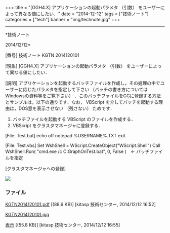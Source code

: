 ﻿+++
title = "[GGH4.X] アプリケーションの起動パラメタ （引数） をユーザーによって異なる値にしたい．"
date = "2014-12-12"
tags = ["技術ノート"]
categories = ["tech"]
banner = "img/technote.jpg"
+++

-----------------------------------------------------------------------------------------------------------------------------

*技術ノート

2014/12/12*


[番号]
技術ノート KGTN 2014120101

[現象]
[GGH4.X] アプリケーションの起動パラメタ （引数）
をユーザーによって異なる値にしたい．

[説明]
アプリケーションを起動するバッチファイルを作成し，その処理の中でユーザーに応じたパラメタを指定して下さい
（バッチの書き方についてはWindowsの資料等をご覧下さい）
．このバッチファイルをGGに登録する方法とサンプルは，以下の通りです．なお，
VBScript を介してバッチを起動する理由は，DOS窓を表示させない
（残さない） ためです．

1. バッチファイルを起動する VBScript のファイルを作成する．
2. VBScript をクラスタマネージャに登録する．

[File: Test.bat]
echo off
notepad %USERNAME%.TXT
exit

[File: Test.vbs]
Set WshShell = WScript.CreateObject("WScript.Shell")
Call WshShell.Run( "cmd.exe /c C:GraphOnTest.bat", 0, False )　←
バッチファイルを指定

[クラスタマネージャへの登録]

![](http://techreport.kitasp.net/attachments/download/1803/KGTN2014120101.jpg)


### ファイル

 
 


[KGTN2014120101.pdf](http://techreport.kitasp.net/attachments/download/1802/KGTN2014120101.pdf)
 [(88.6 KB)] [kitasp 技術センター, 2014/12/12
16:52]

[KGTN2014120101.jpg](http://techreport.kitasp.net/attachments/download/1803/KGTN2014120101.jpg)

[表示](http://techreport.kitasp.net/attachments/1803/KGTN2014120101.jpg "表示")
 [(55.8 KB)] [kitasp 技術センター, 2014/12/12
16:55]


 


 

